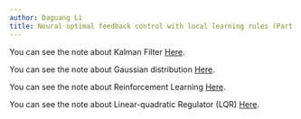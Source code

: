 ```yaml
---
author: Daguang Li
title: Neural optimal feedback control with local learning rules (Part II)
---
```


You can see the note about Kalman Filter [Here](https://www.jianguoyun.com/p/DVkqH10Qm_iCChixzqIE).

You can see the note about Gaussian distribution [Here](https://www.jianguoyun.com/p/DZmzj_EQm_iCChiwzqIE).

You can see the note about Reinforcement Learning [Here](https://www.jianguoyun.com/p/DRh9FuIQm_iCChizzqIE).

You can see the note about Linear-quadratic Regulator (LQR) [Here](https://www.jianguoyun.com/p/DaVe9q4Qm_iCChjj36ME).